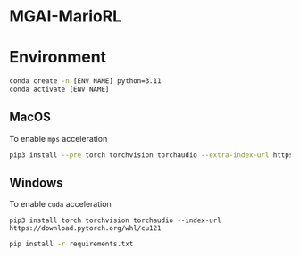 # MGAI-MarioRL

# Environment 

```bash
conda create -n [ENV NAME] python=3.11
conda activate [ENV NAME]
```

## MacOS
To enable `mps` acceleration

```bash
pip3 install --pre torch torchvision torchaudio --extra-index-url https://download.pytorch.org/whl/nightly/cpu
```

## Windows 
To enable `cuda` acceleration

```
pip3 install torch torchvision torchaudio --index-url https://download.pytorch.org/whl/cu121
```


```bash
pip install -r requirements.txt
```
